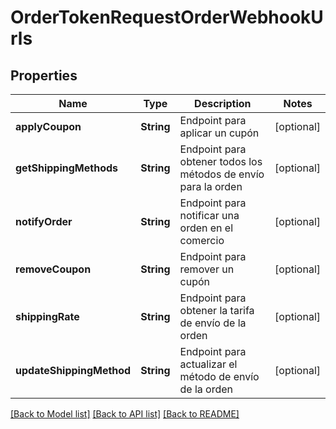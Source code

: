 # OrderTokenRequestOrderWebhookUrls

## Properties
Name | Type | Description | Notes
------------ | ------------- | ------------- | -------------
**applyCoupon** | **String** | Endpoint para aplicar un cupón | [optional] 
**getShippingMethods** | **String** | Endpoint para obtener todos los métodos de envío para la orden | [optional] 
**notifyOrder** | **String** | Endpoint para notificar una orden en el comercio | [optional] 
**removeCoupon** | **String** | Endpoint para remover un cupón | [optional] 
**shippingRate** | **String** | Endpoint para obtener la tarifa de envío de la orden | [optional] 
**updateShippingMethod** | **String** | Endpoint para actualizar el método de envío de la orden | [optional] 

[[Back to Model list]](../README.md#documentation-for-models) [[Back to API list]](../README.md#documentation-for-api-endpoints) [[Back to README]](../README.md)


